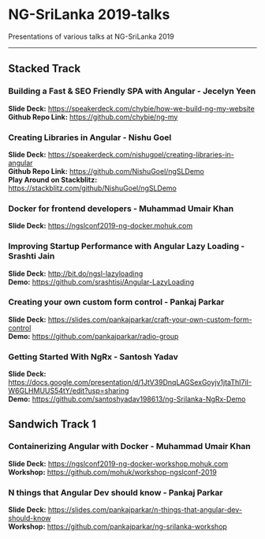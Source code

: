 # NG-SriLanka 2019-talks
Presentations of various talks at NG-SriLanka 2019
***

## Stacked Track

### Building a Fast & SEO Friendly SPA with Angular - Jecelyn Yeen
**Slide Deck:** https://speakerdeck.com/chybie/how-we-build-ng-my-website
**Github Repo Link:** https://github.com/chybie/ng-my

### Creating Libraries in Angular - Nishu Goel  
**Slide Deck:** https://speakerdeck.com/nishugoel/creating-libraries-in-angular  
**Github Repo Link:** https://github.com/NishuGoel/ngSLDemo  
**Play Around on Stackblitz:** https://stackblitz.com/github/NishuGoel/ngSLDemo  

### Docker for frontend developers - Muhammad Umair Khan
**Slide Deck:** https://ngslconf2019-ng-docker.mohuk.com

### Improving Startup Performance with Angular Lazy Loading - Srashti Jain
**Slide Deck:** http://bit.do/ngsl-lazyloading <br/> 
**Demo:** https://github.com/srashtisj/Angular-LazyLoading

### Creating your own custom form control - Pankaj Parkar
**Slide Deck:** https://slides.com/pankajparkar/craft-your-own-custom-form-control <br/> 
**Demo:** https://github.com/pankajparkar/radio-group

### Getting Started With NgRx - Santosh Yadav
**Slide Deck:** https://docs.google.com/presentation/d/1JtV39DnqLAGSexGoyjv1jtaThI7iI-W6GLHMUUS54tY/edit?usp=sharing <br/>
**Demo:** https://github.com/santoshyadav198613/ng-Srilanka-NgRx-Demo

## Sandwich Track 1

### Containerizing Angular with Docker - Muhammad Umair Khan
**Slide Deck:** https://ngslconf2019-ng-docker-workshop.mohuk.com <br/> 
**Workshop:** https://github.com/mohuk/workshop-ngslconf-2019

### N things that Angular Dev should know - Pankaj Parkar
**Slide Deck:** https://slides.com/pankajparkar/n-things-that-angular-dev-should-know <br/> 
**Workshop:** https://github.com/pankajparkar/ng-srilanka-workshop
